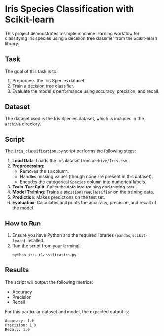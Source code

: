 # Iris Species Classification with Scikit-learn

This project demonstrates a simple machine learning workflow for classifying Iris species using a decision tree classifier from the Scikit-learn library.

## Task

The goal of this task is to:
1.  Preprocess the Iris Species dataset.
2.  Train a decision tree classifier.
3.  Evaluate the model's performance using accuracy, precision, and recall.

## Dataset

The dataset used is the Iris Species dataset, which is included in the `archive` directory.

## Script

The `iris_classification.py` script performs the following steps:
1.  **Load Data**: Loads the Iris dataset from `archive/Iris.csv`.
2.  **Preprocessing**:
    *   Removes the `Id` column.
    *   Handles missing values (though none are present in this dataset).
    *   Encodes the categorical `Species` column into numerical labels.
3.  **Train-Test Split**: Splits the data into training and testing sets.
4.  **Model Training**: Trains a `DecisionTreeClassifier` on the training data.
5.  **Prediction**: Makes predictions on the test set.
6.  **Evaluation**: Calculates and prints the accuracy, precision, and recall of the model.

## How to Run

1.  Ensure you have Python and the required libraries (`pandas`, `scikit-learn`) installed.
2.  Run the script from your terminal:
    ```bash
    python iris_classification.py
    ```

## Results

The script will output the following metrics:
*   Accuracy
*   Precision
*   Recall

For this particular dataset and model, the expected output is:
```
Accuracy: 1.0
Precision: 1.0
Recall: 1.0
